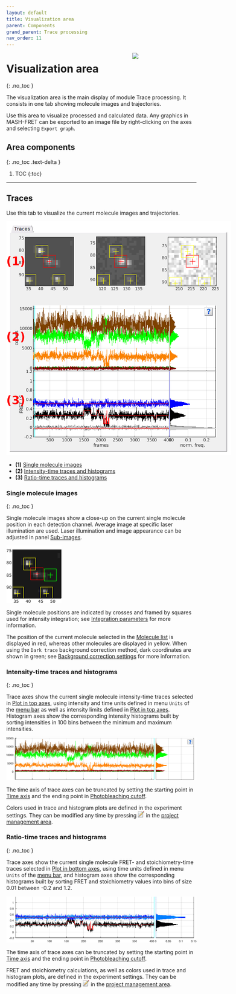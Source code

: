 ```yaml
---
layout: default
title: Visualization area
parent: Components
grand_parent: Trace processing
nav_order: 11
---
```


<img src="../../assets/images/logos/logo-trace-processing_400px.png" width="170" style="float:right; margin-left: 15px;"/>

# Visualization area
{: .no_toc }

The visualization area is the main display of module Trace processing. 
It consists in one tab showing molecule images and trajectories.

Use this area to visualize processed and calculated data. 
Any graphics in MASH-FRET can be exported to an image file by right-clicking on the axes and selecting `Export graph`.

## Area components
{: .no_toc .text-delta }

1. TOC
{:toc}


---

## Traces

Use this tab to visualize the current molecule images and trajectories.

<a class="plain" href="../../assets/images/gui/TP-area-visu-traces.png"><img src="../../assets/images/gui/TP-area-visu-traces.png" style="max-width: 595px;"/></a>

* **(1)** [Single molecule images](#single-molecule-image)
* **(2)** [Intensity-time traces and histograms](#intensity-time-traces-and-histograms)
* **(3)** [Ratio-time traces and histograms](#ratio-time-traces-and-histograms)


### Single molecule images
{: .no_toc }

Single molecule images show a close-up on the current single molecule position in each detection channel.
Average image at specific laser illumination are used.
Laser illumination and image appearance can be adjusted in panel 
[Sub-images](panel-subimage.html).

![Molecule image](../../assets/images/gui/TP-area-visu-traces-subimages.png "Molecule image")

Single molecule positions are indicated by crosses and framed by squares used for intensity integration; see 
[Integration parameters](../../video-processing/components/panel-intensity-integration.html#integration-parameters) for more information.

The position of the current molecule selected in the 
[Molecule list](panel-sample-management.html#molecule-list) is displayed in red, whereas other molecules are displayed in yellow.
When using the `Dark trace` background correction method, dark coordinates are shown in green; see 
[Background correction settings](panel-background-correction.html#background-correction-settings) for more information.


### Intensity-time traces and histograms
{: .no_toc }

Trace axes show the current single molecule intensity-time traces selected in 
[Plot in top axes](panel-plot.html#plot-in-top-axes), using intensity and time units defined in menu `Units` of the 
[menu bar](../../Getting_started.html#interface) as well as intensity limits defined in 
[Plot in top axes](panel-plot.html#plot-in-top-axes).
Histogram axes show the corresponding intensity histograms built by sorting intensities in 100 bins between the minimum and maximum intensities.

![Intensity-time traces](../../assets/images/gui/TP-area-visu-traces-top.png "Intensity-time traces")

The time axis of trace axes can be truncated by setting the starting point in 
[Time axis](panel-plot.html#time-axis) and the ending point in 
[Photobleaching cutoff](panel-photobleaching.html#photobleaching-cutoff).

Colors used in trace and histogram plots are defined in the experiment settings. 
They can be modified any time by pressing 
![Edit project](../../assets/images/gui/interface-but-editproj.png "Edit project") in the 
[project management area](../../Getting_started.html#project-management-area). 


### Ratio-time traces and histograms
{: .no_toc }

Trace axes show the current single molecule FRET- and stoichiometry-time traces selected in 
[Plot in bottom axes](panel-plot.html#plot-in-bottom-axes), using time units defined in menu `Units` of the 
[menu bar](../../Getting_started.html#interface), and histogram axes show the corresponding histograms built by sorting FRET and stoichiometry values into bins of size 0.01 between -0.2 and 1.2.

![Ratio-time traces](../../assets/images/gui/TP-area-visu-traces-bottom.png "Ratio-time traces")

The time axis of trace axes can be truncated by setting the starting point in 
[Time axis](panel-plot.html#time-axis) and the ending point in 
[Photobleaching cutoff](panel-photobleaching.html#photobleaching-cutoff).

FRET and stoichiometry calculations, as well as colors used in trace and histogram plots, are defined in the experiment settings. 
They can be modified any time by pressing 
![Edit project](../../assets/images/gui/interface-but-editproj.png "Edit project") in the 
[project management area](../../Getting_started.html#project-management-area). 


